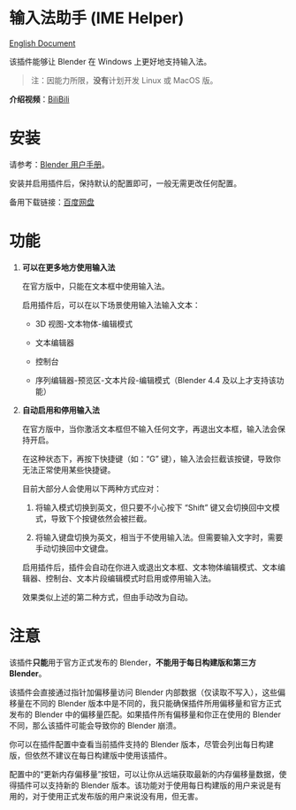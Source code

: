 # 输入法助手 (IME Helper)

[English Document](docs/en/Index.md)

该插件能够让 Blender 在 Windows 上更好地支持输入法。

> 注：因能力所限，**没有**计划开发 Linux 或 MacOS 版。

**介绍视频**：[BiliBili](https://www.bilibili.com/video/BV1Jj42197YQ)

# 安装

请参考：[Blender 用户手册](https://docs.blender.org/manual/zh-hans/latest/editors/preferences/addons.html#installing-add-ons)。

安装并启用插件后，保持默认的配置即可，一般无需更改任何配置。

备用下载链接：[百度网盘](https://pan.baidu.com/s/1H9DxkAdmBJXLhl5Aj29Q6Q?pwd=q4e5)

# 功能

1. **可以在更多地方使用输入法**

    在官方版中，只能在文本框中使用输入法。

    启用插件后，可以在以下场景使用输入法输入文本：

    - 3D 视图-文本物体-编辑模式

    - 文本编辑器

    - 控制台

    - 序列编辑器-预览区-文本片段-编辑模式（Blender 4.4 及以上才支持该功能）

2. **自动启用和停用输入法**

    在官方版中，当你激活文本框但不输入任何文字，再退出文本框，输入法会保持开启。

    在这种状态下，再按下快捷键（如：“G” 键），输入法会拦截该按键，导致你无法正常使用某些快捷键。
    
    目前大部分人会使用以下两种方式应对：

    1. 将输入模式切换到英文，但只要不小心按下 “Shift” 键又会切换回中文模式，导致下个按键依然会被拦截。

    2. 将输入键盘切换为英文，相当于不使用输入法。但需要输入文字时，需要手动切换回中文键盘。

    启用插件后，插件会自动在你进入或退出文本框、文本物体编辑模式、文本编辑器、控制台、文本片段编辑模式时启用或停用输入法。

    效果类似上述的第二种方式，但由手动改为自动。

# 注意

该插件**只能**用于官方正式发布的 Blender，**不能用于每日构建版和第三方 Blender**。

该插件会直接通过指针加偏移量访问 Blender 内部数据（仅读取不写入），这些偏移量在不同的 Blender 版本中是不同的，我只能确保插件所用偏移量和官方正式发布的 Blender 中的偏移量匹配。如果插件所有偏移量和你正在使用的 Blender 不同，那么该插件可能会导致你的 Blender 崩溃。

你可以在插件配置中查看当前插件支持的 Blender 版本，尽管会列出每日构建版，但依然不建议在每日构建版中使用该插件。

配置中的“更新内存偏移量”按钮，可以让你从远端获取最新的内存偏移量数据，使得插件可以支持新的 Blender 版本。该功能对于使用每日构建版的用户来说是有用的，对于使用正式发布版的用户来说没有用，但无害。
